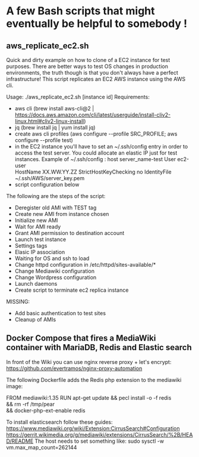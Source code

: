 A few Bash scripts that might eventually be helpful to somebody !
============

## aws_replicate_ec2.sh

 Quick and dirty example on how to clone of a EC2 instance for test purposes.
 There are better ways to test OS changes in production environments, 
 the truth though is that you don't always have a perfect infrastructure!
 This script replicates an EC2 AWS instance using the AWS cli.

 Usage:
   ./aws_replicate_ec2.sh [instance id]
 Requirements:
   - aws cli (brew install aws-cli@2 | https://docs.aws.amazon.com/cli/latest/userguide/install-cliv2-linux.html#cliv2-linux-install)
   - jq (brew install jq | yum install jq) 
   - create aws cli profiles (aws configure --profile SRC_PROFILE; aws configure --profile test) 
   - in the EC2 instance you'll have to set an ~/.ssh/config entry in order to access the test server. 
     You could allocate an elastic IP just for test instances. Example of ~/.ssh/config :
       host server_name-test
       User ec2-user           
       HostName XX.WW.YY.ZZ
       StrictHostKeyChecking no
       IdentityFile ~/.ssh/AWS/server_key.pem
   - script configuration below

 The following are the steps of the script:
   - Deregister old AMI with TEST tag
   - Create new AMI from instance chosen
   - Initialize new AMI
   - Wait for AMI ready
   - Grant AMI permission to destination account
   - Launch test instance
   - Settings tags
   - Elasic IP association
   - Waiting for OS and ssh to load
   - Change httpd configuration in /etc/httpd/sites-available/*
   - Change Mediawiki configuration
   - Change Wordpress configuration
   - Launch daemons
   - Create script to terminate ec2 replica instance

   MISSING:
   - Add basic authentication to test sites
   - Cleanup of AMIs

## Docker Compose that fires a MediaWiki container with MariaDB, Redis and Elastic search

 In front of the Wiki you can use nginx reverse proxy + let's encrypt: 
 https://github.com/evertramos/nginx-proxy-automation

 The following Dockerfile adds the Redis php extension to the mediawiki image:
 
 FROM mediawiki:1.35
 RUN apt-get update && pecl install -o -f redis \
 &&  rm -rf /tmp/pear \
 &&  docker-php-ext-enable redis
 
 To install elasticsearch follow these guides:
 https://www.mediawiki.org/wiki/Extension:CirrusSearch#Configuration
 https://gerrit.wikimedia.org/g/mediawiki/extensions/CirrusSearch/%2B/HEAD/README
 The host needs to set something like:
 sudo sysctl -w vm.max_map_count=262144
 